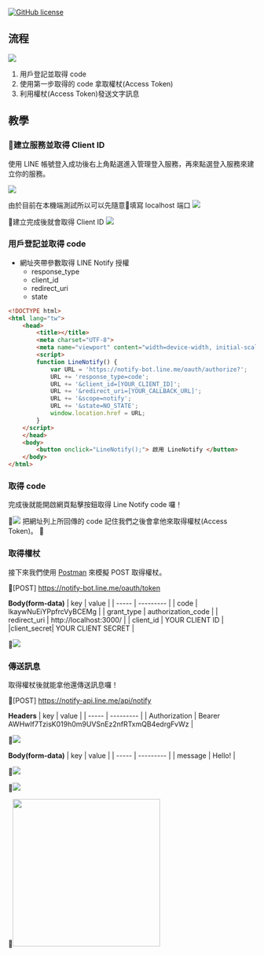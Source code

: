 [![GitHub license](https://img.shields.io/badge/license-MIT-blue.svg)](https://github.com/1010code/LINE-Notify-tutorial/blob/master/LICENSE)


## 流程
![](/screenshot/img01.png)

1. 用戶登記並取得 code
2. 使用第一步取得的 code 拿取權杖(Access Token)
3. 利用權杖(Access Token)發送文字訊息


## 教學
### 建立服務並取得 Client ID
使用 LINE 帳號登入成功後右上角點選進入管理登入服務，再來點選登入服務來建立你的服務。

<img src="screenshot/img02.png">

由於目前在本機端測試所以可以先隨意填寫 localhost 端口
<img src="screenshot/img03.png">

建立完成後就會取得 Client ID
<img src="screenshot/img04.png">

### 用戶登記並取得 code
- 網址夾帶參數取得 LINE Notify 授權
  - response_type
  - client_id
  - redirect_uri
  - state

```html
<!DOCTYPE html>
<html lang="tw">
    <head>
        <title></title>
        <meta charset="UTF-8">
        <meta name="viewport" content="width=device-width, initial-scale=1">
        <script>
        function LineNotify() {
            var URL = 'https://notify-bot.line.me/oauth/authorize?';
            URL += 'response_type=code';
            URL += '&client_id=[YOUR_CLIENT_ID]';
            URL += '&redirect_uri=[YOUR_CALLBACK_URL]';
            URL += '&scope=notify';
            URL += '&state=NO_STATE';
            window.location.href = URL;
        }
    </script>
    </head>
    <body>
        <button onclick="LineNotify();"> 啟用 LineNotify </button>
    </body>
</html>
```

### 取得 code
完成後就能開啟網頁點擊按鈕取得 Line Notify code 囉！

<img src="screenshot/img05.png">
把網址列上所回傳的 code 記住我們之後會拿他來取得權杖(Access Token)。 


### 取得權杖
接下來我們使用 [Postman](https://chrome.google.com/webstore/detail/postman/fhbjgbiflinjbdggehcddcbncdddomop?hl=zh-TW) 來模擬 POST 取得權杖。

[POST] https://notify-bot.line.me/oauth/token

**Body(form-data)**
|  key  |   value   |
| ----- | --------- |
| code |  lkaywNuEiYPpfrcVyBCEMg |
| grant_type | authorization_code |
| redirect_uri | http://localhost:3000/ |
| client_id | YOUR CLIENT ID |
|client_secret| YOUR CLIENT SECRET |

<img src="screenshot/img06.png">


### 傳送訊息
取得權杖後就能拿他還傳送訊息囉！

[POST] https://notify-api.line.me/api/notify

**Headers**
|  key  |   value   |
| ----- | --------- |
| Authorization |  Bearer AWHwIf7TzisK019h0m9UVSnEz2nfRTxmQB4edrgFvWz |

<img src="screenshot/img07.png">

**Body(form-data)**
|  key  |   value   |
| ----- | --------- |
| message |  Hello! |

<img src="screenshot/img08.png">

<img src="screenshot/img09.png">

<img src="screenshot/img10.png" width="300">
